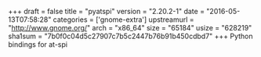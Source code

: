 +++
draft = false
title = "pyatspi"
version = "2.20.2-1"
date = "2016-05-13T07:58:28"
categories = ['gnome-extra']
upstreamurl = "http://www.gnome.org/"
arch = "x86_64"
size = "65184"
usize = "628219"
sha1sum = "7b0f0c04d5c27907c7b5c2447b76b91b450cdbd7"
+++
Python bindings for at-spi